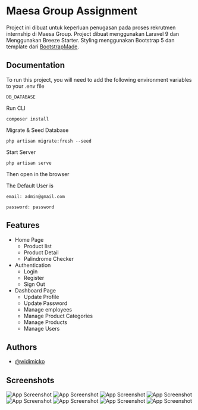 
# Maesa Group Assignment

Project ini dibuat untuk keperluan penugasan pada proses rekrutmen internship di Maesa Group.
Project dibuat menggunakan Laravel 9 dan Menggunakan Breeze Starter. Styling menggunakan Bootstrap 5 dan template dari [BootstrapMade](https://bootstrapmade.com/).



## Documentation

To run this project, you will need to add the following environment variables to your .env file

`DB_DATABASE`

Run CLI

`composer install`

Migrate & Seed Database

`php artisan migrate:fresh --seed`

Start Server

`php artisan serve`

Then open in the browser

The Default User is

`email: admin@gmail.com`

`password: password`



## Features

- Home Page 
    - Product list
    - Product Detail
    - Palindrome Checker
- Authentication
    - Login
    - Register
    - Sign Out
- Dashboard Page
    - Update Profile
    - Update Password
    - Manage employees
    - Manage Product Categories
    - Manage Products
    - Manage Users


## Authors

- [@widimicko](https://www.github.com/widimicko)

## Screenshots

![App Screenshot](https://ik.imagekit.io/mickowidi/maesa/tr:q-50/first.png)
![App Screenshot](https://ik.imagekit.io/mickowidi/maesa/tr:q-50/second.png)
![App Screenshot](https://ik.imagekit.io/mickowidi/maesa/tr:q-50/third.png)
![App Screenshot](https://ik.imagekit.io/mickowidi/maesa/tr:q-50/fourth.png)
![App Screenshot](https://ik.imagekit.io/mickowidi/maesa/tr:q-50/fifth.png)
![App Screenshot](https://ik.imagekit.io/mickowidi/maesa/tr:q-50/sixth.png)
![App Screenshot](https://ik.imagekit.io/mickowidi/maesa/tr:q-50/seventh.png)
![App Screenshot](https://ik.imagekit.io/mickowidi/maesa/tr:q-50/eigth.png)